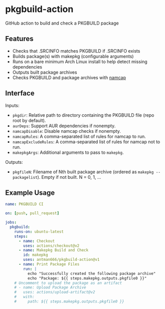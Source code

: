# pkgbuild-action

GitHub action to build and check a PKGBUILD package

## Features

- Checks that .SRCINFO matches PKGBUILD if .SRCINFO exists
- Builds package(s) with makepkg (configurable arguments)
- Runs on a bare minimum Arch Linux install to help detect missing dependencies
- Outputs built package archives
- Checks PKGBUILD and package archives with [namcap](https://wiki.archlinux.org/index.php/namcap)

## Interface

Inputs:

- `pkgdir`: Relative path to directory containing the PKGBUILD file
  (repo root by default).
- `aurDeps`: Support AUR dependencies if nonempty.
- `namcapDisable`: Disable namcap checks if nonempty.
- `namcapRules`: A comma-separated list of rules for namcap to run.
- `namcapExcludeRules`: A comma-separated list of rules for namcap not to run.
- `makepkgArgs`: Additional arguments to pass to `makepkg`.

Outputs:

- `pkgfileN`: Filename of Nth built package archive (ordered as `makepkg --packagelist`).
  Empty if not built. N = 0, 1, ...

## Example Usage

```yaml
name: PKGBUILD CI

on: [push, pull_request]

jobs:
  pkgbuild:
    runs-on: ubuntu-latest
    steps:
      - name: Checkout
        uses: actions/checkout@v2
      - name: Makepkg Build and Check
        id: makepkg
        uses: antman666/pkgbuild-action@v1
      - name: Print Package Files
        run: |
          echo "Successfully created the following package archive"
          echo "Package: ${{ steps.makepkg.outputs.pkgfile0 }}"
    # Uncomment to upload the package as an artifact
    # - name: Upload Package Archive
    #   uses: actions/upload-artifact@v2
    #   with:
    #     path: ${{ steps.makepkg.outputs.pkgfile0 }}
```
